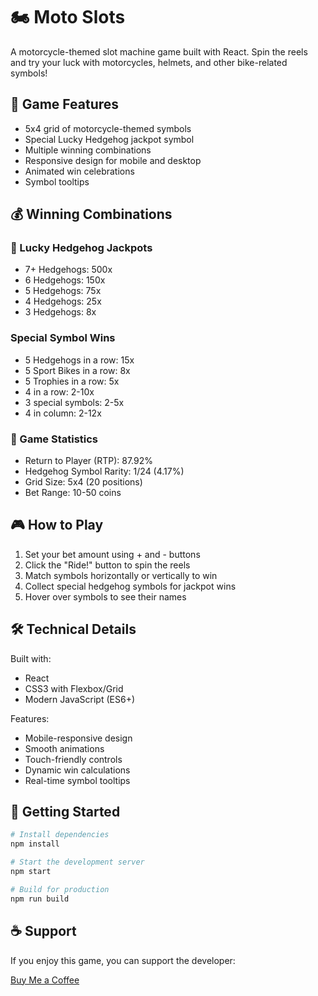 # 🏍️ Moto Slots

A motorcycle-themed slot machine game built with React. Spin the reels and try your luck with motorcycles, helmets, and other bike-related symbols!

## 🎰 Game Features

- 5x4 grid of motorcycle-themed symbols
- Special Lucky Hedgehog jackpot symbol
- Multiple winning combinations
- Responsive design for mobile and desktop
- Animated win celebrations
- Symbol tooltips

## 💰 Winning Combinations

### 🦔 Lucky Hedgehog Jackpots
- 7+ Hedgehogs: 500x
- 6 Hedgehogs: 150x
- 5 Hedgehogs: 75x
- 4 Hedgehogs: 25x
- 3 Hedgehogs: 8x

### Special Symbol Wins
- 5 Hedgehogs in a row: 15x
- 5 Sport Bikes in a row: 8x
- 5 Trophies in a row: 5x
- 4 in a row: 2-10x
- 3 special symbols: 2-5x
- 4 in column: 2-12x

### 🎲 Game Statistics
- Return to Player (RTP): 87.92%
- Hedgehog Symbol Rarity: 1/24 (4.17%)
- Grid Size: 5x4 (20 positions)
- Bet Range: 10-50 coins

## 🎮 How to Play

1. Set your bet amount using + and - buttons
2. Click the "Ride!" button to spin the reels
3. Match symbols horizontally or vertically to win
4. Collect special hedgehog symbols for jackpot wins
5. Hover over symbols to see their names

## 🛠️ Technical Details

Built with:
- React
- CSS3 with Flexbox/Grid
- Modern JavaScript (ES6+)

Features:
- Mobile-responsive design
- Smooth animations
- Touch-friendly controls
- Dynamic win calculations
- Real-time symbol tooltips

## 🚀 Getting Started

```bash
# Install dependencies
npm install

# Start the development server
npm start

# Build for production
npm run build
```

## ☕ Support

If you enjoy this game, you can support the developer:

[Buy Me a Coffee](https://buymeacoffee.com/animatedchaos)